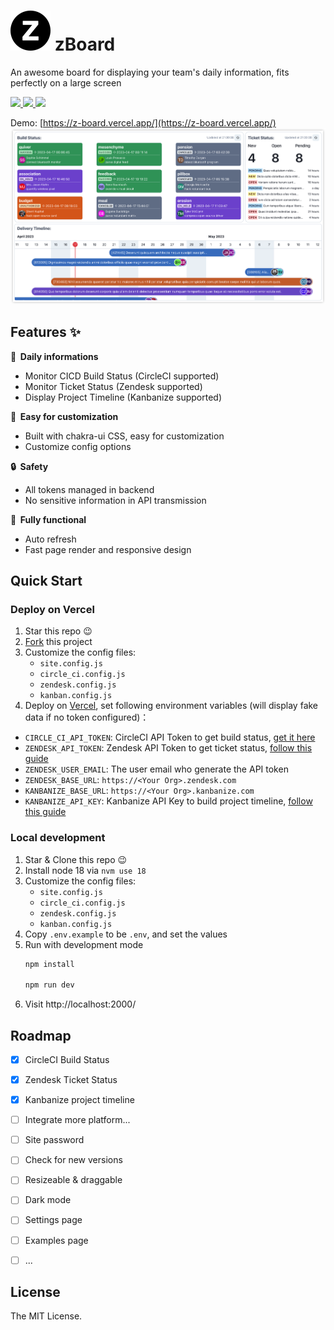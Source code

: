 
# ![](https://raw.githubusercontent.com/Cyronlee/zBoard/main/public/favicon.ico) zBoard

An awesome board for displaying your team's daily information, fits perfectly on a large screen

<p>
  <a aria-label="GitHub commit activity" href="https://github.com/Cyronlee/zBoard/commits/main" title="GitHub commit activity">
    <img src="https://img.shields.io/github/commit-activity/m/Cyronlee/zBoard?style=for-the-badge">
  </a>
  <a aria-label="GitHub contributors" href="https://github.com/Cyronlee/zBoard/graphs/contributors" title="GitHub contributors">
    <img src="https://img.shields.io/github/contributors/Cyronlee/zBoard?color=orange&style=for-the-badge">
  </a>
  <a aria-label="Build status" href="#" title="Build status">
    <img src="https://img.shields.io/github/deployments/Cyronlee/zBoard/Production?logo=Vercel&style=for-the-badge">
  </a>
</p>

Demo: [https://z-board.vercel.app/](https://z-board.vercel.app/)
![](https://github.com/Cyronlee/zBoard/blob/main/docs/screenshots/home.png?raw=true")

## Features ✨

**🚀 &nbsp;Daily informations**

- Monitor CICD Build Status (CircleCI supported)
- Monitor Ticket Status (Zendesk supported)
- Display Project Timeline (Kanbanize supported)

**🎨 &nbsp;Easy for customization**

- Built with chakra-ui CSS, easy for customization
- Customize config options

**🔒 &nbsp;Safety**

- All tokens managed in backend
- No sensitive information in API transmission

**🚙 &nbsp;Fully functional**

- Auto refresh
- Fast page render and responsive design


## Quick Start

### Deploy on Vercel

1. Star this repo 😉
1. [Fork](https://github.com/Cyronlee/zBoard/fork) this project
1. Customize the config files:
   - `site.config.js`
   - `circle_ci.config.js`
   - `zendesk.config.js`
   - `kanban.config.js`
3. Deploy on [Vercel](https://vercel.com), set following environment variables (will display fake data if no token configured)：
  - `CIRCLE_CI_API_TOKEN`: CircleCI API Token to get build status, [get it here](https://app.circleci.com/settings/user/tokens)
  - `ZENDESK_API_TOKEN`: Zendesk API Token to get ticket status, [follow this guide](https://support.zendesk.com/hc/en-us/articles/4408889192858-Generating-a-new-API-token)
  - `ZENDESK_USER_EMAIL`: The user email who generate the API token
  - `ZENDESK_BASE_URL`: `https://<Your Org>.zendesk.com`
  - `KANBANIZE_BASE_URL`: `https://<Your Org>.kanbanize.com`
  - `KANBANIZE_API_KEY`: Kanbanize API Key to build project timeline, [follow this guide](https://kanbanize.com/api)

### Local development

1. Star & Clone this repo 😉
2. Install node 18 via `nvm use 18`
3. Customize the config files:
   - `site.config.js`
   - `circle_ci.config.js`
   - `zendesk.config.js`
   - `kanban.config.js`
4. Copy `.env.example` to be `.env`, and set the values
5. Run with development mode
   ```bash
   npm install
   
   npm run dev
   ```
6. Visit http://localhost:2000/


## Roadmap

- [x] CircleCI Build Status
- [x] Zendesk Ticket Status
- [x] Kanbanize project timeline
- [ ] Integrate more platform...
- [ ] Site password
- [ ] Check for new versions
- [ ] Resizeable & draggable
- [ ] Dark mode
- [ ] Settings page
- [ ] Examples page
- [ ] ...


## License

The MIT License.
